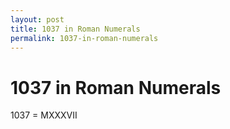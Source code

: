 ```yaml
---
layout: post
title: 1037 in Roman Numerals
permalink: 1037-in-roman-numerals
---
```


# 1037 in Roman Numerals

1037 = MXXXVII
